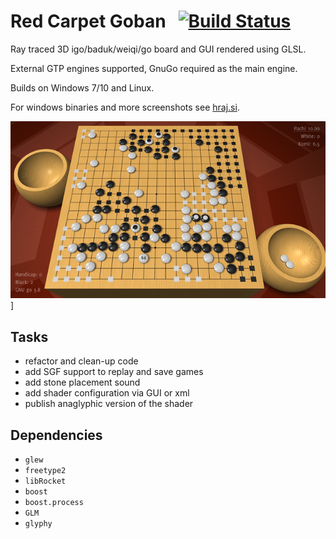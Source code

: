 # Red Carpet Goban &nbsp; [![Build Status](https://travis-ci.com/popojan/goban.svg?branch=master)](https://travis-ci.com/popojan/goban)

Ray traced 3D igo/baduk/weiqi/go board and GUI rendered using GLSL.

External GTP engines supported, GnuGo required as the main engine.

Builds on Windows 7/10 and Linux.

For windows binaries and more screenshots see [hraj.si](http://hraj.si).

[![screen06](/res/screen06_s.png)](https://www.youtube.com/watch?v=S3kmepVEipk)]

## Tasks
*   refactor and clean-up code
*   add SGF support to replay and save games
*   add stone placement sound
*   add shader configuration via GUI or xml
*   publish anaglyphic version of the shader

## Dependencies
*   `glew`
*   `freetype2`
*   `libRocket`
*   `boost`
*   `boost.process`
*   `GLM`
*   `glyphy`
